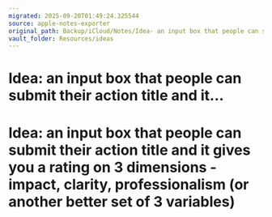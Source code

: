 ```yaml
---
migrated: 2025-09-20T01:49:24.325544
source: apple-notes-exporter
original_path: Backup/iCloud/Notes/Idea- an input box that people can submit their action title and it….md
vault_folder: Resources/ideas
---
```

# Idea: an input box that people can submit their action title and it…

# Idea: an input box that people can submit their action title and it gives you a rating on 3 dimensions - impact, clarity, professionalism (or another better set of 3 variables)
